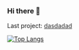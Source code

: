### Hi there 👋

<style>
  @keyframes blink {
  0%, 100% {
    opacity: 1;
  }
  50% {
    opacity: 0;
  }
}

.blinking-text {
  animation: blink 1s infinite; /* Blinking animation */
}
</style>

<div>
   <p>Last project: <span class='blinking-text'><a href=''>dasdadad</a></span></p>
</div>

<!--[![GitHub Streak](http://github-readme-streak-stats.herokuapp.com?user=jabaere&theme=gruvbox)](https://git.io/streak-stats)-->

[![Top Langs](https://github-readme-stats.vercel.app/api/top-langs/?username=jabaere&theme=gruvbox)](https://github.com/jabaere/github-readme-stats)
